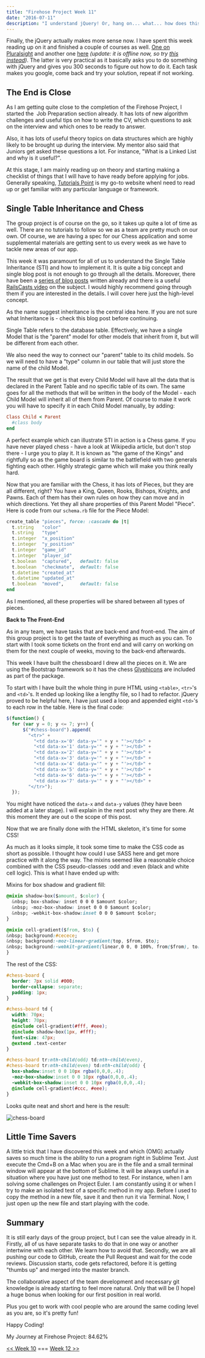 ```yaml
---
title: "Firehose Project Week 11"
date: "2016-07-11"
description: "I understand jQuery! Or, hang on... what... how does this even work?"
---
```


Finally, the jQuery actually makes more sense now. I have spent this week reading up on it and finished a couple of courses as well. [One on Pluralsight](https://www.pluralsight.com/courses/jquery-fundamentals) and another one [here](http://jqexercise.droppages.com) _(update: it is offline now, so try [this instead](http://try.jquery.com/))_. The latter is very practical as it basically asks you to do something with jQuery and gives you 300 seconds to figure out how to do it. Each task makes you google, come back and try your solution, repeat if not working.

## The End is Close

As I am getting quite close to the completion of the Firehose Project, I started the  Job Preparation section already. It has lots of new algorithm challenges and useful tips on how to write the CV, which questions to ask on the interview and which ones to be ready to answer.

Also, it has lots of useful theory topics on data structures which are highly likely to be brought up during the interview. My mentor also said that Juniors get asked these questions a lot. For instance, "What is a Linked List and why is it useful?".

At this stage, I am mainly reading up on theory and starting making a checklist of things that I will have to have ready before applying for jobs. Generally speaking, [Tutorials Point](http://www.tutorialspoint.com/) is my go-to website whenI need to read up or get familiar with any particular language or framework.

## Single Table Inheritance and Chess

The group project is of course on the go, so it takes up quite a lot of time as well. There are no tutorials to follow so we as a team are pretty much on our own. Of course, we are having a spec for our Chess application and some supplemental materials are getting sent to us every week as we have to tackle new areas of our app.

This week it was paramount for all of us to understand the Single Table Inheritance (STI) and how to implement it. It is quite a big concept and single blog post is not enough to go through all the details. Moreover, there have been a [series of blog posts](https://samurails.com/tutorial/single-table-inheritance-with-rails-4-part-1/) written already and there is a useful [RailsCasts video](https://www.youtube.com/watch?v=t8I4_8HcMPo) on the subject. I would highly recommend going through them if you are interested in the details. I will cover here just the high-level concept.

As the name suggest inheritance is the central idea here. If you are not sure what Inheritance is - check this blog post before continuing.

Single Table refers to the database table. Effectively, we have a single Model that is the "parent" model for other models that inherit from it, but will be different from each other.

We also need the way to connect our "parent" table to its child models. So we will need to have a "type" column in our table that will just store the name of the child Model.

The result that we get is that every Child Model will have all the data that is declared in the Parent Table and no specific table of its own. The same goes for all the methods that will be written in the body of the Model - each Child Model will inherit all of them from Parent. Of course to make it work you will have to specify it in each Child Model manually, by adding:

```ruby
Class Child < Parent
  #class body
end
```

A perfect example which can illustrate STI in action is a Chess game. If you have never played chess - have a look at Wikipedia article, but don't stop there - I urge you to play it. It is known as "the game of the Kings" and rightfully so as the game board is similar to the battlefield with two generals fighting each other. Highly strategic game which will make you think really hard.

Now that you are familiar with the Chess, it has lots of Pieces, but they are all different, right? You have a King, Queen, Rooks, Bishops, Knights, and Pawns. Each of them has their own rules on how they can move and in which directions. Yet they all share properties of this Parent Model "Piece". Here is code from our `schema.rb` file for the Piece Model:

```ruby
create_table "pieces", force: :cascade do |t|
  t.string   "color"
  t.string   "type"
  t.integer  "x_position"
  t.integer  "y_position"
  t.integer  "game_id"
  t.integer  "player_id"
  t.boolean  "captured",   default: false
  t.boolean  "checkmate",  default: false
  t.datetime "created_at"
  t.datetime "updated_at"
  t.boolean  "moved",      default: false
end
```

As I mentioned, all these properties will be shared between all types of pieces.

**Back to The Front-End**

As in any team, we have tasks that are back-end and front-end. The aim of this group project is to get the taste of everything as much as you can. To start with I took some tickets on the front end and will carry on working on them for the next couple of weeks, moving to the back-end afterwards.

This week I have built the chessboard I drew all the pieces on it. We are using the Bootstrap framework so it has the chess [Glyphicons](http://getbootstrap.com/components/#glyphicons) are included as part of the package.

To start with I have built the whole thing in pure HTML using `<table>`, `<tr>`'s and `<td>`'s. It ended up looking like a lengthy file, so I had to refactor. jQuery proved to be helpful here, I have just used a loop and appended eight `<td>`'s to each row in the table. Here is the final code:

```javascript
$(function() {
  for (var y = 0; y <= 7; y++) {
      $("#chess-board").append(
        "<tr>" +
          "<td data-x='0' data-y='" + y + "'></td>" +
          "<td data-x='1' data-y='" + y + "'></td>" +
          "<td data-x='2' data-y='" + y + "'></td>" +
          "<td data-x='3' data-y='" + y + "'></td>" +
          "<td data-x='4' data-y='" + y + "'></td>" +
          "<td data-x='5' data-y='" + y + "'></td>" +
          "<td data-x='6' data-y='" + y + "'></td>" +
          "<td data-x='7' data-y='" + y + "'></td>" +
        "</tr>");
  });
```

You might have noticed the `data-x` and `data-y` values (they have been added at a later stage). I will explain in the next post why they are there. At this moment they are out o the scope of this post.

Now that we are finally done with the HTML skeleton, it's time for some CSS!

As much as it looks simple, it took some time to make the CSS code as short as possible. I thought how could I use SASS here and get more practice with it along the way. The mixins seemed like a reasonable choice combined with the CSS pseudo-classes :odd and :even (black and white cell logic). This is what I have ended up with:

Mixins for box shadow and gradient fill:

```css
@mixin shadow-box($amount, $color) {
  &nbsp; box-shadow: inset 0 0 0 $amount $color;
  &nbsp; -moz-box-shadow: inset 0 0 0 $amount $color;
  &nbsp; -webkit-box-shadow:inset 0 0 0 $amount $color;
}

@mixin cell-gradient($from, $to) {
&nbsp; background:#cecece;
&nbsp; background:-moz-linear-gradient(top, $from, $to);
&nbsp; background:-webkit-gradient(linear,0 0, 0 100%, from($from), to($to));
}
```

The rest of the CSS:

```css
#chess-board {
  border: 7px solid #000;
  border-collapse: separate;
  padding: 1px;
}

#chess-board td {
  width: 70px;
  height: 70px;
  @include cell-gradient(#fff, #eee);
  @include shadow-box(1px, #fff);
  font-size: 47px;
  @extend .text-center
}

#chess-board tr:nth-child(odd) td:nth-child(even),
#chess-board tr:nth-child(even) td:nth-child(odd) {
  box-shadow:inset 0 0 10px rgba(0,0,0,.4);
  -moz-box-shadow:inset 0 0 10px rgba(0,0,0,.4);
  -webkit-box-shadow:inset 0 0 10px rgba(0,0,0,.4);
  @include cell-gradient(#ccc, #eee);
}
```

Looks quite neat and short and here is the result:

![chess-board](/images/chess-board.png)

## Little Time Savers

A little trick that I have discovered this week and which (OMG) actually saves so much time is the ability to run a program right in Sublime Text. Just execute the Cmd+B on a Mac when you are in the file and a small terminal window will appear at the bottom of Sublime. It will be always useful in a situation where you have just one method to test. For instance, when I am solving some challenges on Project Euler. I am constantly using it or when I try to make an isolated test of a specific method in my app. Before I used to copy the method in a new file, save it and then run it via Terminal. Now, I just open up the new file and start playing with the code.

## Summary

It is still early days of the group project, but I can see the value already in it. Firstly, all of us have separate tasks to do that in one way or another intertwine with each other. We learn how to avoid that. Secondly, we are all pushing our code to GitHub, create the Pull Request and wait for the code reviews. Discussion starts, code gets refactored, before it is getting "thumbs up" and merged into the master branch.

The collaborative aspect of the team development and necessary git knowledge is already starting to feel more natural. Only that will be (I hope) a huge bonus when looking for our first position in real world.

Plus you get to work with cool people who are around the same coding level as you are, so it's pretty fun!

Happy Coding!

My Journey at Firehose Project: 84.62%

[<< Week 10](/posts/firehose-project-week-10) === [Week 12 >>](/posts/firehose-project-week-12)
